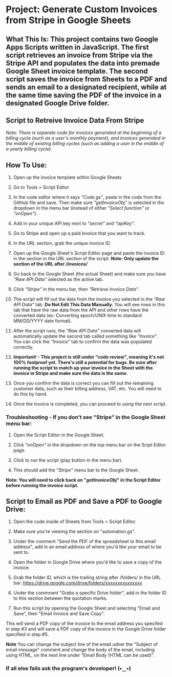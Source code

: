 # Project: Generate Custom Invoices from Stripe in Google Sheets

## What This Is: This project contains two Google Apps Scripts written in JavaScript. The first script retrieves an invoice from Stripe via the Stripe API and populates the data into premade Google Sheet invoice template. The second script saves the invoice from Sheets to a PDF and sends an email to a designated recipient, while at the same time saving the PDF of the invoice in a designated Google Drive folder.

## Script to Retreive Invoice Data From Stripe

*Note: There is separate code for invoices generated at the beginning of a billing cycle (such as a user's monthly payment), and invoices generated in the middle of existing billing cycles (such as adding a user in the middle of a yearly billing cycle).*

## How To Use:

1. Open up the invoice template within Google Sheets

2. Go to Tools > Script Editor

3. In the code editor where it says *"Code.gs"*, paste in the code from the GitHub file and save. Then make sure *"getInvoiceObj"* is selected in the dropdown in the menu bar (instead of either *"Select function"* or *"onOpen"*).

4. Add in your unique API key next to *"secret"* and *"apiKey"*. 

5. Go to Stripe and open up a paid invoice that you want to track.

6. In the URL section, grab the unique invoice ID.

7. Open up the Google Sheet's Script Editor page and paste the invoice ID in the section in the URL section of the script.  **Note: Only update the section of the URL after _/invoices/_**

8. Go back to the Google Sheet (the actual Sheet) and make sure you have *"Raw API Data"* selected as the active tab.

9. Click *"Stripe"* in the menu bar, then *"Retrieve Invoice Data"*.

10. The script will fill out the data from the invoice you selected in the *"Raw API Data"* tab. **Do Not Edit This Data Manually.** You will see rows in this tab that have the raw data from the API and other rows have the converted data (ex: Converting epoch/UNIX time to standard MM/DD/YYYY date format).

11. After the script runs, the *"Raw API Data"* converted data will automatically update the second tab called something like *"Invoice"*. You can click the *"Invoice"* tab to confirm the data was populated correctly.

12. **Important! - This project is still under "code review", meaning it's not 100% foolproof yet. There's still a potential for bugs. Be sure after running the script to match up your invoice in the Sheet with the invoice in Stripe and make sure the data is the same.**

13. Once you confirm the data is correct you can fill out the remaining customer data, such as their billing address, VAT, etc. You will need to do this by hand.

14. Once the invoice is completed, you can proceed to using the next script.

### Troubleshooting - If you don't see "Stripe" in the Google Sheet menu bar:

1. Open the Script Editor in the Google Sheet.

2. Click *"onOpen"* in the dropdown on the top menu bar on the Scipt Editor page. 

3. Click to run the script (play button in the menu bar).

4. This should add the *"Stripe"* menu bar to the Google Sheet.

**Note: You will need to click back on "_getInvoiceObj_" in the Script Editor before running the invoice script.**

## Script to Email as PDF and Save a PDF to Google Drive:

1. Open the code inside of Sheets from Tools > Script Editor.

2. Make sure you're viewing the section on "automation.gs".

3. Under the comment "Send the PDF of the spreadsheet to this email address", add in an email address of where you'd like your email to be sent to.

4. Open the folder in Google Drive where you'd like to save a copy of the invoice.

5. Grab the folder ID, which is the trailing string after /folders/ in the URL bar: https://drive.google.com/drive/folders/xxxxxxxxxxxxxxx

6. Under the commnent "Grabs a specific Drive folder", add in the folder ID to this section between the quotation marks.

7. Run this script by opening the Google Sheet and selecting "Email and Save", then "Email Invoice and Save Copy".

This will send a PDF copy of the invoice to the email address you specifed in step #3 and will save a PDF copy of the invoice in the Google Drive folder specified in step #5.

**Note** You can change the subject line of the email udner the "Subject of email message" comment and change the body of the email, including using HTML, on the next line under "Email Body (HTML can be used)".

### If all else fails ask the program's developer! (•‿•)
